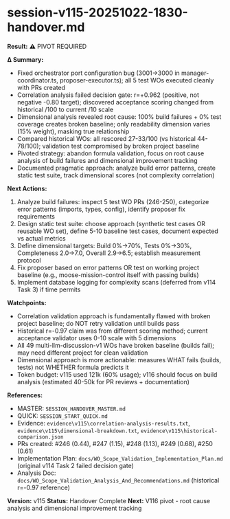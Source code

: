 # session-v115-20251022-1830-handover.md

**Result:** ⚠️ PIVOT REQUIRED

**Δ Summary:**
- Fixed orchestrator port configuration bug (3001→3000 in manager-coordinator.ts, proposer-executor.ts); all 5 test WOs executed cleanly with PRs created
- Correlation analysis failed decision gate: r=+0.962 (positive, not negative -0.80 target); discovered acceptance scoring changed from historical /100 to current /10 scale
- Dimensional analysis revealed root cause: 100% build failures + 0% test coverage creates broken baseline; only readability dimension varies (15% weight), masking true relationship
- Compared historical WOs: all rescored 27-33/100 (vs historical 44-78/100); validation test compromised by broken project baseline
- Pivoted strategy: abandon formula validation, focus on root cause analysis of build failures and dimensional improvement tracking
- Documented pragmatic approach: analyze build error patterns, create static test suite, track dimensional scores (not complexity correlation)

**Next Actions:**
1. Analyze build failures: inspect 5 test WO PRs (246-250), categorize error patterns (imports, types, config), identify proposer fix requirements
2. Design static test suite: choose approach (synthetic test cases OR reusable WO set), define 5-10 baseline test cases, document expected vs actual metrics
3. Define dimensional targets: Build 0%→70%, Tests 0%→30%, Completeness 2.0→7.0, Overall 2.9→6.5; establish measurement protocol
4. Fix proposer based on error patterns OR test on working project baseline (e.g., moose-mission-control itself with passing builds)
5. Implement database logging for complexity scans (deferred from v114 Task 3) if time permits

**Watchpoints:**
- Correlation validation approach is fundamentally flawed with broken project baseline; do NOT retry validation until builds pass
- Historical r=-0.97 claim was from different scoring method; current acceptance validator uses 0-10 scale with 5 dimensions
- All 49 multi-llm-discussion-v1 WOs have broken baseline (builds fail); may need different project for clean validation
- Dimensional approach is more actionable: measures WHAT fails (builds, tests) not WHETHER formula predicts it
- Token budget: v115 used 121k (60% usage); v116 should focus on build analysis (estimated 40-50k for PR reviews + documentation)

**References:**
- MASTER: `SESSION_HANDOVER_MASTER.md`
- QUICK: `SESSION_START_QUICK.md`
- Evidence: `evidence\v115\correlation-analysis-results.txt`, `evidence\v115\dimensional-breakdown.txt`, `evidence\v115\historical-comparison.json`
- PRs created: #246 (0.44), #247 (1.15), #248 (1.13), #249 (0.68), #250 (0.61)
- Implementation Plan: `docs/WO_Scope_Validation_Implementation_Plan.md` (original v114 Task 2 failed decision gate)
- Analysis Doc: `docs/WO_Scope_Validation_Analysis_And_Recommendations.md` (historical r=-0.97 reference)

**Version:** v115
**Status:** Handover Complete
**Next:** V116 pivot - root cause analysis and dimensional improvement tracking
